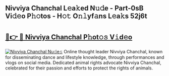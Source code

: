 ## Nivviya Chanchal L𝚎a𝚔ed N𝚞𝚍e - Part-0sB Vi𝚍𝚎o P𝚑𝚘tos - H𝚘𝚝 O𝚗𝚕yf𝚊ns L𝚎a𝚔s 52j6t

# <h2><a href="http://kf08khw.oniu.top/?m=Nivviya+Chanchal">🔗👉 🔴 Nivviya Chanchal P𝚑ot𝚘𝚜 V𝚒d𝚎o</a></h2>

[![Nivviya Chanchal Nu𝚍e𝚜](https://i.imgur.com/0qMVB7G.gif)](http://kf08khw.oniu.top/?m=Nivviya+Chanchal)
Online thought leader Nivviya Chanchal, known for disseminating dance and lifestyle knowledge, through performances and vlogs on social media. Dedicated animal rights advocate Nivviya Chanchal, celebrated for their passion and efforts to protect the rights of animals.  
